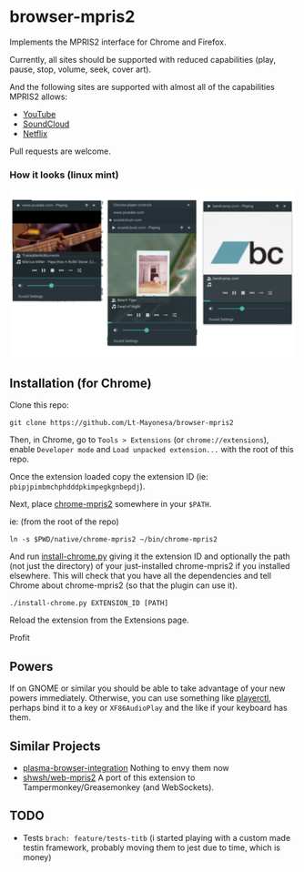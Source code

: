 # browser-mpris2
Implements the MPRIS2 interface for Chrome and Firefox.

Currently, all sites should be supported with reduced capabilities (play, pause, stop, volume, seek, cover art).

And the following sites are supported with almost all of the capabilities MPRIS2 allows:
* [YouTube](https://youtube.com)
* [SoundCloud](https://soundcloud.com)
* [Netflix](https://netflix.com)

Pull requests are welcome.

### How it looks (linux mint)
![players screenshot](https://raw.githubusercontent.com/Lt-Mayonesa/browser-mpris2/master/screenshot.png)


## Installation (for Chrome)
Clone this repo:
```text
git clone https://github.com/Lt-Mayonesa/browser-mpris2
```
Then, in Chrome, go to `Tools > Extensions` (or `chrome://extensions`), enable `Developer mode` and `Load unpacked extension...` with the root of this repo.

Once the extension loaded copy the extension ID (ie: `pbipjpimbmchphdddpkimpegkgnbepdj`).

Next, place [chrome-mpris2](native/chrome-mpris2) somewhere in your `$PATH`.

ie: (from the root of the repo)
```text
ln -s $PWD/native/chrome-mpris2 ~/bin/chrome-mpris2
```

And run [install-chrome.py](native/install-chrome.py) giving it the extension ID and optionally the path (not just the directory) of your just-installed chrome-mpris2 if you installed elsewhere.  This will check that you have all the dependencies and tell Chrome about chrome-mpris2 (so that the plugin can use it).
```text
./install-chrome.py EXTENSION_ID [PATH]
```

Reload the extension from the Extensions page.

Profit

## Powers
If on GNOME or similar you should be able to take advantage of your new powers immediately.  Otherwise, you can use something like [playerctl](https://github.com/acrisci/playerctl), perhaps bind it to a key or `XF86AudioPlay` and the like if your keyboard has them.

## Similar Projects
* [plasma-browser-integration](https://github.com/KDE/plasma-browser-integration)
  Nothing to envy them now
* [shwsh/web-mpris2](https://github.com/shwsh/web-mpris2)
  A port of this extension to Tampermonkey/Greasemonkey (and WebSockets).

## TODO
 - Tests `brach: feature/tests-titb` (i started playing with a custom made testin framework, probably moving them to jest due to time, which is money)

